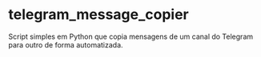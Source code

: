 # telegram_message_copier
Script simples em Python que copia mensagens de um canal do Telegram para outro de forma automatizada.
